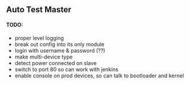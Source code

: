 ## Auto Test Master

#### TODO:

* proper level logging
* break out config into its only module
* login with username & password (??)
* make multi-device type
* detect power connected on slave
* switch to port 80 so can work with jenkins
* enable console on prod devices, so can talk to bootloader and kernel
